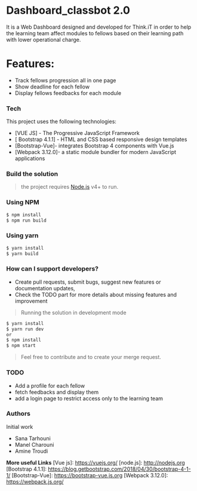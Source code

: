 # Dashboard_classbot 2.0
It is a Web Dashboard designed and developed for Think.iT in order to help the learning team affect modules to fellows based on their learning path with lower operational charge. 

# Features:

  - Track fellows progression all in one page 
  - Show deadline for each fellow 
  - Display fellows feedbacks for each module
 
### Tech
This project uses the following technologies:
-  [VUE JS] - The Progressive JavaScript Framework 
- [ Bootstrap 4.1.1] - HTML and CSS based responsive design templates 
-  [Bootstrap-Vue]- integrates Bootstrap 4 components with Vue.js
- [Webpack 3.12.0]- a static module bundler for modern JavaScript applications

### Build the solution
> the project requires [Node.js](https://nodejs.org/) v4+ to run.


###  Using NPM
```bash
$ npm install
$ npm run build
```
###  Using yarn
```bash
$ yarn install
$ yarn build
```
### How can I support developers?
- Create pull requests, submit bugs, suggest new features or documentation updates, 
- Check the TODO part for more details about missing features and improvement 
> Running the  solution in development mode

```bash
$ yarn install
$ yarn run dev
or 
$ npm install
$ npm start
```
> Feel free to contribute and to create your merge request.

### TODO
- Add a profile for each fellow
- fetch feedbacks and display them
- add a login page to restrict access only to the learning team

### Authors
 Initial work
 - Sana Tarhouni
 - Manel Charouni
 - Amine Troudi


**More useful Links**
   [Vue js]: <https://vuejs.org/>
   [node.js]: <http://nodejs.org>
   [Bootstrap 4.1.1]: <https://blog.getbootstrap.com/2018/04/30/bootstrap-4-1-1/>
   [Bootstrap-Vue]: <https://bootstrap-vue.js.org>
   [Webpack 3.12.0]: <https://webpack.js.org/>